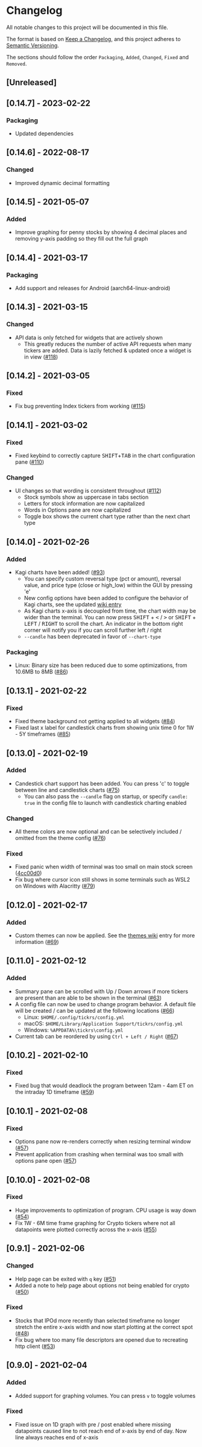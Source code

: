 <!-- Disable MD024 because `Keep a Changelog` use duplicate
header titles -->
<!-- markdownlint-disable MD024 -->

# Changelog

All notable changes to this project will be documented in this file.

The format is based on [Keep a Changelog](https://keepachangelog.com/en/1.0.0/),
and this project adheres to [Semantic Versioning](https://semver.org/spec/v2.0.0.html).

The sections should follow the order `Packaging`, `Added`, `Changed`, `Fixed`
and `Removed`.

## [Unreleased]

## [0.14.7] - 2023-02-22

### Packaging

- Updated dependencies

## [0.14.6] - 2022-08-17

### Changed 

- Improved dynamic decimal formatting

## [0.14.5] - 2021-05-07

### Added

- Improve graphing for penny stocks by showing 4 decimal places and removing y-axis
  padding so they fill out the full graph

## [0.14.4] - 2021-03-17

### Packaging

- Add support and releases for Android (aarch64-linux-android)

## [0.14.3] - 2021-03-15

### Changed

- API data is only fetched for widgets that are actively shown
  - This greatly reduces the number of active API requests when many tickers are
    added. Data is lazily fetched & updated once a widget is in view ([#118])

## [0.14.2] - 2021-03-05

### Fixed

- Fix bug preventing Index tickers from working ([#115])

## [0.14.1] - 2021-03-02

### Fixed

- Fixed keybind to correctly capture <kbd>SHIFT</kbd>+<kbd>TAB</kbd> in the
  chart configuration pane ([#110])

### Changed

- UI changes so that wording is consistent throughout ([#112])
  - Stock symbols show as uppercase in tabs section
  - Letters for stock information are now capitalized
  - Words in Options pane are now capitalized
  - Toggle box shows the current chart type rather than the next chart type

## [0.14.0] - 2021-02-26

### Added

- Kagi charts have been added! ([#93])
  - You can specify custom reversal type (pct or amount), reversal value, and
    price type (close or high_low) within the GUI by pressing 'e'
  - New config options have been added to configure the behavior of Kagi charts,
    see the updated [wiki entry](https://github.com/tarkah/tickrs/wiki/Config-file)
  - As Kagi charts x-axis is decoupled from time, the chart width may be wider than
    the terminal. You can now press <kbd>SHIFT</kbd> + <kbd><</kbd> / <kbd>></kbd>
    or <kbd>SHIFT</kbd> + <kbd>LEFT</kbd> / <kbd>RIGHT</kbd> to scroll the chart.
    An indicator in the bottom right corner will notify you if you can scroll further
    left / right
  - `--candle` has been deprecated in favor of `--chart-type`

### Packaging

- Linux: Binary size has been reduced due to some optimizations, from 10.6MB to
  8MB ([#86])

## [0.13.1] - 2021-02-22

### Fixed

- Fixed theme background not getting applied to all widgets ([#84])
- Fixed last x label for candlestick charts from showing unix time 0 for 1W - 5Y
  timeframes ([#85])

## [0.13.0] - 2021-02-19

### Added

- Candestick chart support has been added. You can press 'c' to toggle between
  line and candlestick charts ([#75])
  - You can also pass the `--candle` flag on startup, or specify `candle: true`
    in the config file to launch with candlestick charting enabled

### Changed

- All theme colors are now optional and can be selectively included / omitted from
  the theme config ([#76])

### Fixed

- Fixed panic when width of terminal was too small on main stock screen ([4cc00d0](https://github.com/tarkah/tickrs/commit/4cc00d052c4bfff993587f1342086498ee8b2766))
- Fix bug where cursor icon still shows in some terminals such as WSL2 on Windows with Alacritty ([#79])

## [0.12.0] - 2021-02-17

### Added

- Custom themes can now be applied. See the [themes wiki](https://github.com/tarkah/tickrs/wiki/Themes) entry for more
  information ([#69])

## [0.11.0] - 2021-02-12

### Added

- Summary pane can be scrolled with Up / Down arrows if more tickers are present
  than are able to be shown in the terminal ([#63])
- A config file can now be used to change program behavior. A default file will
  be created / can be updated at the following locations ([#66])
  - Linux: `$HOME/.config/tickrs/config.yml`
  - macOS: `$HOME/Library/Application Support/tickrs/config.yml`
  - Windows: `%APPDATA%\tickrs\config.yml`
- Current tab can be reordered by using `Ctrl + Left / Right` ([#67])

## [0.10.2] - 2021-02-10

### Fixed

- Fixed bug that would deadlock the program between 12am - 4am ET on the intraday
  1D timeframe ([#59])

## [0.10.1] - 2021-02-08

### Fixed

- Options pane now re-renders correctly when resizing terminal window ([#57])
- Prevent application from crashing when terminal was too small with options pane
  open ([#57])

## [0.10.0] - 2021-02-08

### Fixed

- Huge improvements to optimization of program. CPU usage is way down ([#54])
- Fix 1W - 6M time frame graphing for Crypto tickers where not all datapoints
  were plotted correctly across the x-axis ([#55])

## [0.9.1] - 2021-02-06

### Changed

- Help page can be exited with `q` key ([#51])
- Added a note to help page about options not being enabled for crypto ([#50])

### Fixed

- Stocks that IPOd more recently than selected timeframe no longer stretch the
  entire x-axis width and now start plotting at the correct spot ([#48])
- Fix bug where too many file descriptors are opened due to recreating http
  client ([#53])

## [0.9.0] - 2021-02-04

### Added

- Added support for graphing volumes. You can press `v` to toggle volumes

### Fixed

- Fixed issue on 1D graph with pre / post enabled where missing datapoints caused
  line to not reach end of x-axis by end of day. Now line always reaches end of
  x-axis


[#48]: https://github.com/tarkah/tickrs/pull/48
[#50]: https://github.com/tarkah/tickrs/pull/50
[#51]: https://github.com/tarkah/tickrs/pull/51
[#53]: https://github.com/tarkah/tickrs/pull/53
[#54]: https://github.com/tarkah/tickrs/pull/54
[#55]: https://github.com/tarkah/tickrs/pull/55
[#57]: https://github.com/tarkah/tickrs/pull/57
[#59]: https://github.com/tarkah/tickrs/pull/59
[#63]: https://github.com/tarkah/tickrs/pull/63
[#66]: https://github.com/tarkah/tickrs/pull/66
[#67]: https://github.com/tarkah/tickrs/pull/67
[#69]: https://github.com/tarkah/tickrs/pull/69
[#75]: https://github.com/tarkah/tickrs/pull/75
[#76]: https://github.com/tarkah/tickrs/pull/76
[#79]: https://github.com/tarkah/tickrs/pull/79
[#84]: https://github.com/tarkah/tickrs/pull/84
[#85]: https://github.com/tarkah/tickrs/pull/85
[#86]: https://github.com/tarkah/tickrs/pull/86
[#93]: https://github.com/tarkah/tickrs/pull/93
[#110]: https://github.com/tarkah/tickrs/pull/110
[#112]: https://github.com/tarkah/tickrs/pull/112
[#115]: https://github.com/tarkah/tickrs/pull/115
[#118]: https://github.com/tarkah/tickrs/pull/118
